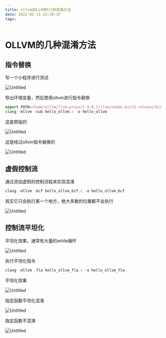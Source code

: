 ```yaml
---
title: ollvm@OLLVM的几种混淆方法
date: 2022-02-11 15:38:37
tags:
---
```

# OLLVM的几种混淆方法

## 指令替换

写一个小程序进行测试

![Untitled](https://gitee.com/tutucoo/images/raw/master/uPic/20220211kq8mx4.png)

导出环境变量，然后使用ollvm进行指令替换

```jsx
export PATH=/home/ollvm/llvm-project-9.0.1/llvm/cmake-build-release/bin:$PATH
clang -mllvm -sub hello_ollvm.c -o hello_ollvm
```

这是原版的 

![Untitled](https://gitee.com/tutucoo/images/raw/master/uPic/202202117QDGLy.png)

这是经过ollvm指令替换的

![Untitled](https://gitee.com/tutucoo/images/raw/master/uPic/20220211dDh3qJ.png)

## 虚假控制流

通过添加虚假的控制流程来实现混淆 

```jsx
clang -mllvm -bcf hello_ollvm_bcf.c -o hello_ollvm_bcf
```

其实它只会执行某一个地方，绝大多数的位置都不会执行

![Untitled](https://gitee.com/tutucoo/images/raw/master/uPic/202202116jg8yf.png)

## 控制流平坦化

平坦化效果，通常有大量的while循环

![Untitled](https://gitee.com/tutucoo/images/raw/master/uPic/20220211yOQoyR.png)

执行平坦化指令

```jsx
clang -mllvm -fla hello_ollvm_fla.c -o hello_ollvm_fla
```

平坦化效果

![Untitled](https://gitee.com/tutucoo/images/raw/master/uPic/20220211LSSV4t.png)

指定函数平坦化混淆

![Untitled](https://gitee.com/tutucoo/images/raw/master/uPic/20220211ZfpTLA.png)

指定函数不混淆

![Untitled](https://gitee.com/tutucoo/images/raw/master/uPic/20220211h0q4Nt.png)